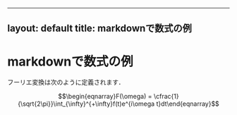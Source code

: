 <script type="text/javascript" async src="https://cdnjs.cloudflare.com/ajax/libs/mathjax/2.7.7/MathJax.js?config=TeX-MML-AM_CHTML">
</script>
<script type="text/x-mathjax-config">
 MathJax.Hub.Config({
 tex2jax: {
 inlineMath: [['$', '$'] ],
 displayMath: [ ['$$','$$'], ["\\[","\\]"] ]
 }
 });
</script>

---
layout: default
title: markdownで数式の例
---

# markdownで数式の例

フーリエ変換は次のように定義されます．

$$\begin{eqnarray}F(\omega) = \cfrac{1}{\sqrt{2\pi}}\int_{\infty}^{+\infty}f(t)e^{i\omega t}dt\end{eqnarray}$$
